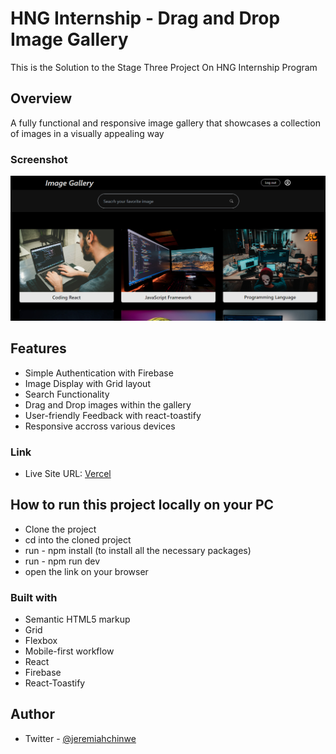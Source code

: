 # HNG Internship - Drag and Drop Image Gallery

This is the Solution to the Stage Three Project On HNG Internship Program

## Overview

A fully functional and responsive image gallery that showcases a collection of images in a visually appealing way

### Screenshot

![screenshot](./src/assets/stage_three.png)

## Features 

- Simple Authentication with Firebase
- Image Display with Grid layout
- Search Functionality
- Drag and Drop images within the gallery
- User-friendly Feedback with react-toastify
- Responsive accross various devices

### Link

- Live Site URL: [Vercel](https://hng-stage-three-phi.vercel.app/)

## How to run this project locally on your PC

- Clone the project
- cd into the cloned project
- run - npm install (to install all the necessary packages)
- run - npm run dev
- open the link on your browser

### Built with

- Semantic HTML5 markup
- Grid
- Flexbox
- Mobile-first workflow
- React
- Firebase
- React-Toastify

## Author

- Twitter - [@jeremiahchinwe](https://www.twitter.com/jeremiahchinwe)


